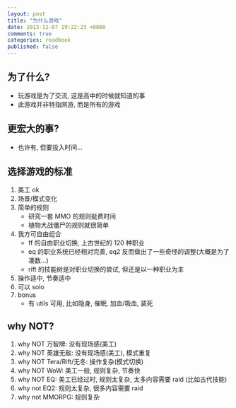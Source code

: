```yaml
---
layout: post
title: "为什么游戏"
date: 2013-12-07 19:22:23 +0800
comments: true
categories: readbook
published: false
---
```

## 为了什么?
* 玩游戏是为了交流, 这是高中的时候就知道的事
* 此游戏并非特指网游, 而是所有的游戏

## 更宏大的事?
* 也许有, 但要投入时间...
<!-- more -->

## 选择游戏的标准
1. 美工 ok
1. 场景/模式变化
1. 简单的规则
   * 研究一套 MMO 的规则挺费时间
   * 植物大战僵尸的规则就很简单
1. 我方可自由组合
   * ff 的自由职业切换, 上古世纪的 120 种职业
   * eq 的职业系统已经相对完善, eq2 反而做出了一些奇怪的调整(大概是为了凑数...)
   * rift 的技能树是对职业切换的尝试, 但还是以一种职业为主
1. 操作适中, 节奏适中
1. 可以 solo
1. bonus
   * 有 utils 可用, 比如隐身, 催眠, 加血/吸血, 装死

## why NOT?
1. why NOT 万智牌: 没有现场感(美工)
1. why NOT 英雄无敌: 没有现场感(美工), 模式重复
1. why NOT Tera/Rift/无冬: 操作复杂(模式切换)
1. why NOT WoW: 美工一般, 规则复杂, 节奏快
1. why NOT EQ: 美工已经过时, 规则太复杂, 太多内容需要 raid (比如古代技能)
1. why not EQ2: 规则太复杂, 很多内容需要 raid
1. why not MMORPG: 规则复杂
